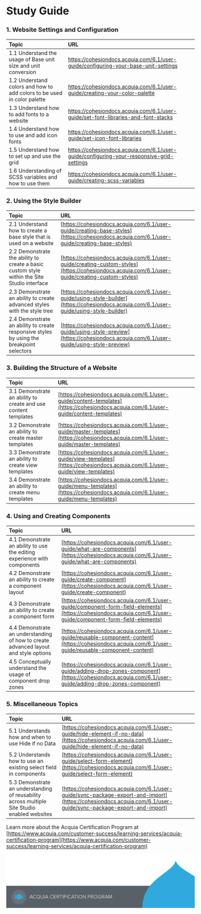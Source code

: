 # Study Guide

### 1. Website Settings and Configuration

<table>
  <thead>
    <tr>
      <th style="text-align:left">Topic</th>
      <th style="text-align:left">URL</th>
    </tr>
  </thead>
  <tbody>
    <tr>
      <td style="text-align:left">1.1 Understand the usage of Base unit size and unit conversion</td>
      <td
      style="text-align:left">
        <p></p>
        <p><a href="https://cohesiondocs.acquia.com/6.1/user-guide/configuring-your-base-unit-settings">https://cohesiondocs.acquia.com/6.1/user-guide/configuring-your-base-unit-settings</a>
        </p>
        </td>
    </tr>
    <tr>
      <td style="text-align:left">1.2 Understand colors and how to add colors to be used in color palette</td>
      <td
      style="text-align:left">
        <p></p>
        <p><a href="https://cohesiondocs.acquia.com/6.1/user-guide/creating-your-color-palette">https://cohesiondocs.acquia.com/6.1/user-guide/creating-your-color-palette</a>
        </p>
        </td>
    </tr>
    <tr>
      <td style="text-align:left">1.3 Understand how to add fonts to a website</td>
      <td style="text-align:left"><a href="https://cohesiondocs.acquia.com/6.1/user-guide/set-font-libraries-and-font-stacks">https://cohesiondocs.acquia.com/6.1/user-guide/set-font-libraries-and-font-stacks</a>
      </td>
    </tr>
    <tr>
      <td style="text-align:left">1.4 Understand how to use and add icon fonts</td>
      <td style="text-align:left"><a href="https://cohesiondocs.acquia.com/6.1/user-guide/set-icon-font-libraries">https://cohesiondocs.acquia.com/6.1/user-guide/set-icon-font-libraries</a>
      </td>
    </tr>
    <tr>
      <td style="text-align:left">1.5 Understand how to set up and use the grid</td>
      <td style="text-align:left"><a href="https://cohesiondocs.acquia.com/6.1/user-guide/configuring-your-responsive-grid-settings">https://cohesiondocs.acquia.com/6.1/user-guide/configuring-your-responsive-grid-settings</a>
      </td>
    </tr>
    <tr>
      <td style="text-align:left">1.6 Understanding of SCSS variables and how to use them</td>
      <td style="text-align:left"><a href="https://cohesiondocs.acquia.com/6.1/user-guide/creating-scss-variables">https://cohesiondocs.acquia.com/6.1/user-guide/creating-scss-variables</a>
      </td>
    </tr>
  </tbody>
</table>

### 2. Using the Style Builder

| Topic | URL |
| :--- | :--- |
| 2.1 Understand how to create a base style that is used on a website | [https://cohesiondocs.acquia.com/6.1/user-guide/creating-base-styles](https://cohesiondocs.acquia.com/6.1/user-guide/creating-base-styles) |
| 2.2 Demonstrate the ability to create a basic custom style within the Site Studio interface | [https://cohesiondocs.acquia.com/6.1/user-guide/creating-custom-styles](https://cohesiondocs.acquia.com/6.1/user-guide/creating-custom-styles) |
| 2.3 Demonstrate an ability to create advanced styles with the style tree | [https://cohesiondocs.acquia.com/6.1/user-guide/using-style-builder](https://cohesiondocs.acquia.com/6.1/user-guide/using-style-builder) |
| 2.4 Demonstrate an ability to create responsive styles by using the breakpoint selectors | [https://cohesiondocs.acquia.com/6.1/user-guide/using-style-preview](https://cohesiondocs.acquia.com/6.1/user-guide/using-style-preview) |

### 3. Building the Structure of a Website

| Topic | URL |
| :--- | :--- |
| 3.1 Demonstrate an ability to create and use content templates | [https://cohesiondocs.acquia.com/6.1/user-guide/content-templates](https://cohesiondocs.acquia.com/6.1/user-guide/content-templates) |
| 3.2 Demonstrate an ability to create master templates | [https://cohesiondocs.acquia.com/6.1/user-guide/master-templates](https://cohesiondocs.acquia.com/6.1/user-guide/master-templates) |
| 3.3 Demonstrate an ability to create view templates | [https://cohesiondocs.acquia.com/6.1/user-guide/view-templates](https://cohesiondocs.acquia.com/6.1/user-guide/view-templates) |
| 3.4 Demonstrate an ability to create menu templates | [https://cohesiondocs.acquia.com/6.1/user-guide/menu-templates](https://cohesiondocs.acquia.com/6.1/user-guide/menu-templates) |

### 4. Using and Creating Components

| Topic  | URL |
| :--- | :--- |
| 4.1 Demonstrate an ability to use the editing experience with components | [https://cohesiondocs.acquia.com/6.1/user-guide/what-are-components](https://cohesiondocs.acquia.com/6.1/user-guide/what-are-components) |
| 4.2 Demonstrate an ability to create a component layout | [https://cohesiondocs.acquia.com/6.1/user-guide/create-component](https://cohesiondocs.acquia.com/6.1/user-guide/create-component) |
| 4.3 Demonstrate an ability to create a component form | [https://cohesiondocs.acquia.com/6.1/user-guide/component-form-field-elements](https://cohesiondocs.acquia.com/6.1/user-guide/component-form-field-elements) |
| 4.4 Demonstrate an understanding of how to create advanced layout and style options | [https://cohesiondocs.acquia.com/6.1/user-guide/reusable-component-content](https://cohesiondocs.acquia.com/6.1/user-guide/reusable-component-content) |
| 4.5 Conceptually understand the usage of component drop zones | [https://cohesiondocs.acquia.com/6.1/user-guide/adding-drop-zones-component](https://cohesiondocs.acquia.com/6.1/user-guide/adding-drop-zones-component) |

### 5. Miscellaneous Topics

| Topic | URL |
| :--- | :--- |
| 5.1 Understands how and when to use Hide if no Data | [https://cohesiondocs.acquia.com/6.1/user-guide/hide-element-if-no-data](https://cohesiondocs.acquia.com/6.1/user-guide/hide-element-if-no-data) |
| 5.2 Understands how to use an existing select field in components | [https://cohesiondocs.acquia.com/6.1/user-guide/select-form-element](https://cohesiondocs.acquia.com/6.1/user-guide/select-form-element) |
| 5.3 Demonstrate an understanding of reusability across multiple Site Studio enabled websites | [https://cohesiondocs.acquia.com/6.1/user-guide/sync-package-export-and-import](https://cohesiondocs.acquia.com/6.1/user-guide/sync-package-export-and-import) |

Learn more about the Acquia Certification Program at [https://www.acquia.com/customer-success/learning-services/acquia-certification-program](https://www.acquia.com/customer-success/learning-services/acquia-certification-program)

![](.gitbook/assets/cert-program-footer.png)

